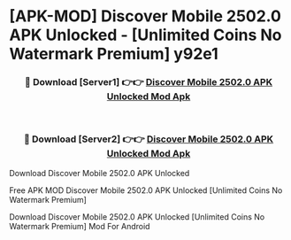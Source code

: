# [APK-MOD] Discover Mobile 2502.0 APK Unlocked - [Unlimited Coins No Watermark Premium] y92e1



<div align="center">
<h3>🔴 Download [Server1] 👉👉 <a href="https://momento.my/?title=Discover_Mobile_2502.0_APK_Unlocked">Discover Mobile 2502.0 APK Unlocked Mod Apk</a></h3><br>

<h3>🔴 Download [Server2] 👉👉 <a href="https://momento.my/?title=Discover_Mobile_2502.0_APK_Unlocked">Discover Mobile 2502.0 APK Unlocked Mod Apk</a></h3>
</div>



Download Discover Mobile 2502.0 APK Unlocked 

Free APK MOD Discover Mobile 2502.0 APK Unlocked [Unlimited Coins No Watermark Premium]

Download Discover Mobile 2502.0 APK Unlocked [Unlimited Coins No Watermark Premium] Mod For Android
